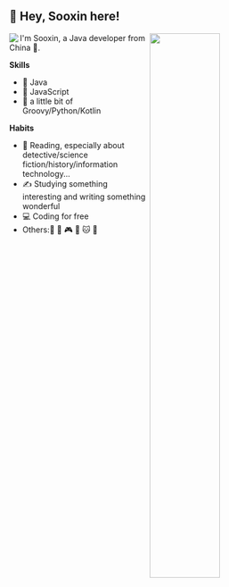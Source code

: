 ## :loudspeaker: Hey, Sooxin here!

<img align="left" src="https://img.shields.io/github/followers/sooxin?logo=github&style=flat-square">

[<img align="right" width="50%" src="https://github-readme-stats.vercel.app/api?username=sooxin&show_icons=true">](https://github-readme-stats.vercel.app/api?username=sooxin&show_icons=true&title_color=fff&icon_color=79ff97&text_color=9f9f9f&bg_color=151515)

I'm Sooxin, a Java developer from China :panda_face:.

**Skills**

- :1st_place_medal: Java
- :2nd_place_medal: JavaScript
- :3rd_place_medal: a little bit of Groovy/Python/Kotlin

**Habits**

-  :book: Reading, especially about detective/science fiction/history/information technology...
- :writing_hand: Studying something interesting and writing something wonderful
- :computer: Coding for free
- O​t​he​r​s::ping_pong: :movie_camera: :video_game: :musical_note: :cat: :dog:
